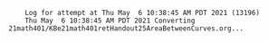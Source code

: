         Log for attempt at Thu May  6 10:38:45 AM PDT 2021 (13196)
        Thu May  6 10:38:45 AM PDT 2021 Converting 21math401/KBe21math401retHandout25AreaBetweenCurves.org...
